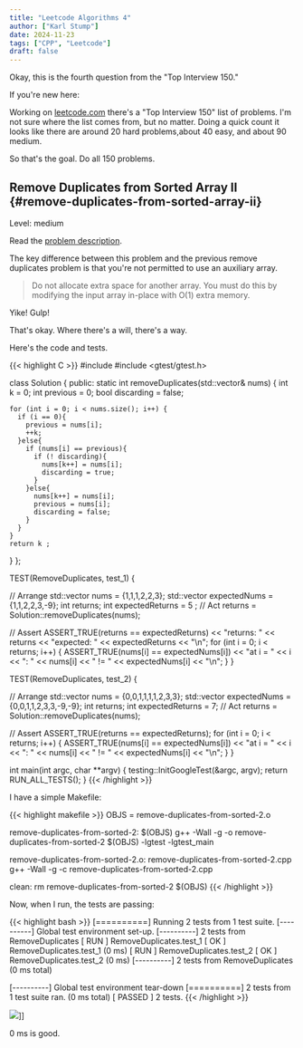 ```yaml
---
title: "Leetcode Algorithms 4"
author: ["Karl Stump"]
date: 2024-11-23
tags: ["CPP", "Leetcode"]
draft: false
---
```


Okay, this is the fourth question from the "Top Interview 150."

If you're new here:

Working on [leetcode.com](https:leetcode.com) there's a "Top Interview 150" list of problems. I'm not sure where the list comes from, but no matter. Doing a quick count it looks like there are around 20 hard problems,about 40 easy, and about 90 medium.

So that's the goal. Do all 150 problems.


## Remove Duplicates from Sorted Array II {#remove-duplicates-from-sorted-array-ii}

Level: medium

Read the [problem description](https://leetcode.com/problems/remove-duplicates-from-sorted-array-ii/description/?envType=study-plan-v2&envId=top-interview-150).

The key difference between this problem and the previous remove duplicates problem is that you're
not permitted to use an auxiliary array.

> Do not allocate extra space for another array. You must do this by modifying the input array
> in-place with O(1) extra memory.

Yike! Gulp!

That's okay. Where there's a will, there's a way.

Here's the code and tests.

{{< highlight C >}}
#include <vector>
#include <gtest/gtest.h>

class Solution {
public:
  static int removeDuplicates(std::vector<int>& nums) {
    int k = 0;
    int previous = 0;
    bool discarding = false;

    for (int i = 0; i < nums.size(); i++) {
      if (i == 0){
        previous = nums[i];
        ++k;
      }else{
        if (nums[i] == previous){
          if (! discarding){
            nums[k++] = nums[i];
            discarding = true;
          }
        }else{
          nums[k++] = nums[i];
          previous = nums[i];
          discarding = false;
        }
      }
    }
    return k ;
  }
};

TEST(RemoveDuplicates, test_1) {

  // Arrange
  std::vector<int> nums = {1,1,1,2,2,3};
  std::vector<int> expectedNums = {1,1,2,2,3,-9};
  int returns;
  int expectedReturns = 5 ;
  // Act
  returns = Solution::removeDuplicates(nums);

  // Assert
  ASSERT_TRUE(returns == expectedReturns) << "returns: " << returns << "expected: " << expectedReturns << "\n";
  for (int i = 0; i < returns; i++) {
    ASSERT_TRUE(nums[i] == expectedNums[i]) << "at i = " << i << ": " << nums[i] << " != " << expectedNums[i] << "\n";
  }
}

TEST(RemoveDuplicates, test_2) {

  // Arrange
  std::vector<int> nums = {0,0,1,1,1,1,2,3,3};
  std::vector<int> expectedNums = {0,0,1,1,2,3,3,-9,-9};
  int returns;
  int expectedReturns = 7;
  // Act
  returns = Solution::removeDuplicates(nums);

  // Assert
  ASSERT_TRUE(returns == expectedReturns);
  for (int i = 0; i < returns; i++) {
    ASSERT_TRUE(nums[i] == expectedNums[i]) << "at i = " << i << ": " << nums[i] << " != " << expectedNums[i] << "\n";
  }
}


int main(int argc, char **argv) {
  testing::InitGoogleTest(&argc, argv);
  return RUN_ALL_TESTS();
}
{{< /highlight >}}

I have a simple Makefile:

{{< highlight makefile >}}
OBJS = remove-duplicates-from-sorted-2.o

remove-duplicates-from-sorted-2: $(OBJS)
        g++ -Wall -g -o remove-duplicates-from-sorted-2 $(OBJS) -lgtest -lgtest_main

remove-duplicates-from-sorted-2.o: remove-duplicates-from-sorted-2.cpp
        g++ -Wall -g -c remove-duplicates-from-sorted-2.cpp

clean:
        rm remove-duplicates-from-sorted-2 $(OBJS)
{{< /highlight >}}

Now, when I run, the tests are passing:

{{< highlight bash >}}
[==========] Running 2 tests from 1 test suite.
[----------] Global test environment set-up.
[----------] 2 tests from RemoveDuplicates
[ RUN      ] RemoveDuplicates.test_1
[       OK ] RemoveDuplicates.test_1 (0 ms)
[ RUN      ] RemoveDuplicates.test_2
[       OK ] RemoveDuplicates.test_2 (0 ms)
[----------] 2 tests from RemoveDuplicates (0 ms total)

[----------] Global test environment tear-down
[==========] 2 tests from 1 test suite ran. (0 ms total)
[  PASSED  ] 2 tests.
{{< /highlight >}}

![](/ox-hugo/complexity.png)]]

0 ms is good.

